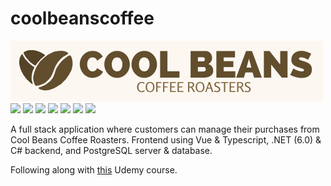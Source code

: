 # coolbeanscoffee
![](/coolbeanscoffee.frontend/src/assets/logo2.png)
![](https://img.shields.io/badge/.NET-512BD4?style=for-the-badge&logo=dotnet&logoColor=white)
![](https://img.shields.io/badge/Vue.js-35495E?style=for-the-badge&logo=vuedotjs&logoColor=4FC08D)
![](https://img.shields.io/badge/PostgreSQL-316192?style=for-the-badge&logo=postgresql&logoColor=white)
![](https://img.shields.io/badge/TypeScript-007ACC?style=for-the-badge&logo=typescript&logoColor=white)
![](https://img.shields.io/badge/C%23-239120?style=for-the-badge&logo=c-sharp&logoColor=white)
![](https://img.shields.io/badge/Sass-CC6699?style=for-the-badge&logo=sass&logoColor=white)
![](https://img.shields.io/badge/Canva-%2300C4CC.svg?&style=for-the-badge&logo=Canva&logoColor=white)

A full stack application where customers can manage their purchases from Cool Beans Coffee Roasters. Frontend using Vue & Typescript, .NET (6.0) & C# backend, and PostgreSQL server & database.

Following along with [this](https://www.udemy.com/course/learn-full-stack-vue-net-core-postgres/learn/lecture/19015668#overview) Udemy course.
